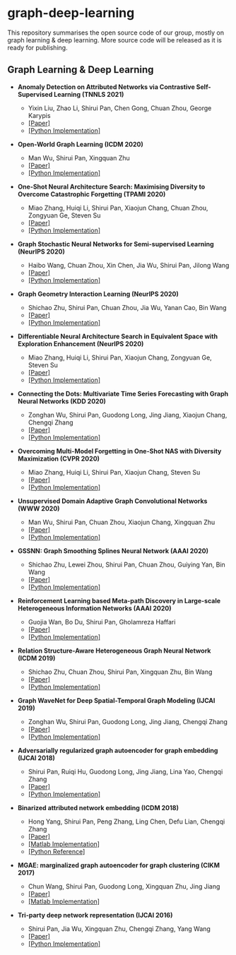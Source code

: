 # graph-deep-learning
This repository summarises the open source code of our group, mostly on graph learning & deep learning. More source code will be released as it is ready for publishing.

## Graph Learning & Deep Learning

- **Anomaly Detection on Attributed Networks via Contrastive Self-Supervised Learning (TNNLS 2021)**
  - Yixin Liu, Zhao Li, Shirui Pan, Chen Gong, Chuan Zhou, George Karypis
  - [[Paper]](https://shiruipan.github.io/publication/tnnls-21-liu/)
  - [[Python Implementation]](https://github.com/GRAND-Lab/CoLA)

- **Open-World Graph Learning (ICDM 2020)**
  - Man Wu, Shirui Pan, Xingquan Zhu
  - [[Paper]](https://shiruipan.github.io/publication/icdm-20-wu/)
  - [[Python Implementation]](https://github.com/mandy976/OpenWGL)

- **One-Shot Neural Architecture Search: Maximising Diversity to Overcome Catastrophic Forgetting (TPAMI 2020)**
  - Miao Zhang, Huiqi Li, Shirui Pan, Xiaojun Chang, Chuan Zhou, Zongyuan Ge, Steven Su
  - [[Paper]](https://shiruipan.github.io/publication/tpami-20-zhang/)
  - [[Python Implementation]](https://github.com/MiaoZhang0525/NSAS_FOR_CVPR)

- **Graph Stochastic Neural Networks for Semi-supervised Learning (NeurIPS 2020)**
  - Haibo Wang, Chuan Zhou, Xin Chen, Jia Wu, Shirui Pan, Jilong Wang
  - [[Paper]](https://shiruipan.github.io/publication/neurips-20-wang/)
  - [[Python Implementation]](https://github.com/GSNN/GSNN)
  
- **Graph Geometry Interaction Learning (NeurIPS 2020)**
  - Shichao Zhu, Shirui Pan, Chuan Zhou, Jia Wu, Yanan Cao, Bin Wang
  - [[Paper]](https://shiruipan.github.io/publication/neurips-20-zhu/)
  - [[Python Implementation]](https://github.com/CheriseZhu/GIL)
  
- **Differentiable Neural Architecture Search in Equivalent Space with Exploration Enhancement (NeurIPS 2020)**
  - Miao Zhang, Huiqi Li, Shirui Pan, Xiaojun Chang, Zongyuan Ge, Steven Su
  - [[Paper]](https://shiruipan.github.io/publication/neurips-20-zhang/)
  - [[Python Implementation]](https://github.com/MiaoZhang0525/EENAS_for_NeurIPS2020)

- **Connecting the Dots: Multivariate Time Series Forecasting with Graph Neural Networks (KDD 2020)**
  - Zonghan Wu, Shirui Pan, Guodong Long, Jing Jiang, Xiaojun Chang, Chengqi Zhang
  - [[Paper]](https://shiruipan.github.io/publication/kdd-2020-wu/)
  - [[Python Implementation]](https://github.com/nnzhan/MTGNN)
  
- **Overcoming Multi-Model Forgetting in One-Shot NAS with Diversity Maximization (CVPR 2020)**
  - Miao Zhang, Huiqi Li, Shirui Pan, Xiaojun Chang, Steven Su
  - [[Paper]](https://shiruipan.github.io/publication/cvpr-2020-zhang/)
  - [[Python Implementation]](https://github.com/MiaoZhang0525/NSAS_FOR_CVPR)
  
- **Unsupervised Domain Adaptive Graph Convolutional Networks (WWW 2020)**
  - Man Wu, Shirui Pan, Chuan Zhou, Xiaojun Chang, Xingquan Zhu
  - [[Paper]](https://shiruipan.github.io/publication/www-2020-wu/)
  - [[Python Implementation]](https://github.com/mandy976/UDAGCN) 
  
- **GSSNN: Graph Smoothing Splines Neural Network (AAAI 2020)**
  - Shichao Zhu, Lewei Zhou, Shirui Pan, Chuan Zhou, Guiying Yan, Bin Wang 
  - [[Paper]](https://shiruipan.github.io/publication/aaai-2020-zhu)
  - [[Python Implementation]](https://github.com/CheriseZhu/GSSNN)
  
  
- **Reinforcement Learning based Meta-path Discovery in Large-scale Heterogeneous Information Networks (AAAI 2020)**
  - Guojia Wan, Bo Du, Shirui Pan, Gholamreza Haffari
  - [[Paper]](https://shiruipan.github.io/publication/aaai-2020-wan/)
  - [[Python Implementation]](https://github.com/mxz12119/MPDRL)
  

- **Relation Structure-Aware Heterogeneous Graph Neural Network (ICDM 2019)**
  - Shichao Zhu, Chuan Zhou, Shirui Pan, Xingquan Zhu, Bin Wang
  - [[Paper]](https://shiruipan.github.io/publication/icdm-19-zhu/)
  - [[Python Implementation]](https://github.com/CheriseZhu/RSHN)
  
  
- **Graph WaveNet for Deep Spatial-Temporal Graph Modeling (IJCAI 2019)**
  - Zonghan Wu, Shirui Pan, Guodong Long, Jing Jiang, Chengqi Zhang
  - [[Paper]](https://shiruipan.github.io/publication/ijcai-2019-wu/)
  - [[Python Implementation]](https://github.com/nnzhan/Graph-WaveNet)  
  
  
- **Adversarially regularized graph autoencoder for graph embedding (IJCAI 2018)**
  - Shirui Pan, Ruiqi Hu, Guodong Long, Jing Jiang, Lina Yao, Chengqi Zhang
  - [[Paper]](https://shiruipan.github.io/publication/pan-adversarially-2018/)
  - [[Python Implementation]](https://github.com/Ruiqi-Hu/ARGA) 
  
- **Binarized attributed network embedding (ICDM 2018)**
  - Hong Yang, Shirui Pan, Peng Zhang, Ling Chen, Defu Lian, Chengqi Zhang
  - [[Paper]](https://shiruipan.github.io/publication/yang-binarized-2018/)
  - [[Matlab Implementation]](https://github.com/shiruipan/BANE) 
  - [[Python Reference]](https://github.com/benedekrozemberczki/BANE) 

- **MGAE: marginalized graph autoencoder for graph clustering (CIKM 2017)**
  - Chun Wang, Shirui Pan, Guodong Long, Xingquan Zhu, Jing Jiang
  - [[Paper]](https://shiruipan.github.io/publication/wang-mgae-2017/)
  - [[Matlab Implementation]](https://github.com/FakeTibbers/MGAE) 

- **Tri-party deep network representation (IJCAI 2016)**
  - Shirui Pan, Jia Wu, Xingquan Zhu, Chengqi Zhang, Yang Wang
  - [[Paper]](https://shiruipan.github.io/publication/pan-tri-party-2016/)
  - [[Python Implementation]](https://github.com/shiruipan/TriDNR) 

  
  
  
  
  
  
  

  
  

